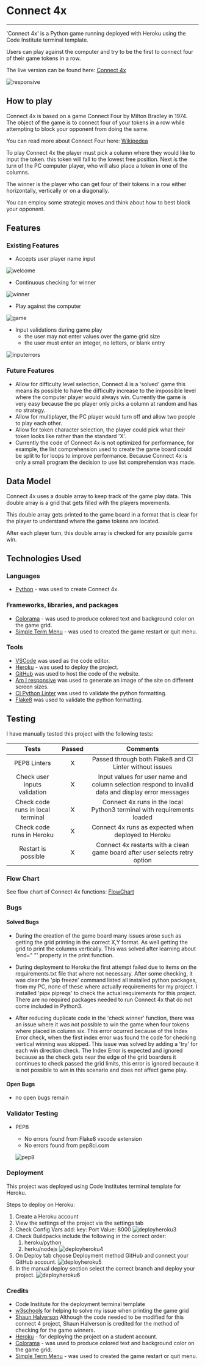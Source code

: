 # **Connect 4x**

---

'Connect 4x' is a Python game running deployed with Heroku using the Code Institute terminal template.

Users can play against the computer and try to be the first to connect four of their game tokens in a row.

The live version can be found here: [Connect 4x](https://connect4-2024-a3eeac48a194.herokuapp.com/)

![responsive](documentation/images/responsive.png)

## How to play

Connect 4x is based on a game Connect Four by Milton Bradley in 1974.
The object of the game is to connect four of your tokens in a row while attempting to block your opponent from doing the same.

You can read more about Connect Four here: [Wikipedea](https://en.wikipedia.org/wiki/Connect_Four)

To play Connect 4x the player must pick a column where they would like to input the token.
this token will fall to the lowest free position.
Next is the turn of the PC computer player, who will also place a token in one of the columns.

The winner is the player who can get four of their tokens in a row either horizontally, vertically or on a diagonally.

You can employ some strategic moves and think about how to best block your opponent.

## Features

### Existing Features

- Accepts user player name input

![welcome](documentation/images/welcome.png)

- Continuous checking for winner

![winner](documentation/images/winner.png)

- Play against the computer

![game](documentation/images/game.png)

- Input validations during game play
  - the user may not enter values over the game grid size
  - the user must enter an integer, no letters, or blank entry

![inputerrors](documentation/images/inputerrors.png)

### Future Features

- Allow for difficulty level selection, Connect 4 is a 'solved' game this means its possible to have the difficulty increase to the impossible level where the computer player would always win. Currently the game is very easy because the pc player only picks a column at random and has no strategy.
- Allow for multiplayer, the PC player would turn off and allow two people to play each other.
- Allow for token character selection, the player could pick what their token looks like rather than the standard 'X'.
- Currently the code of Connect 4x is not optimized for performance, for example, the list comprehension used to create the game board could be split to for loops to improve performance. Because Connect 4x is only a small program the decision to use list comprehension was made.

## Data Model

Connect 4x uses a double array to keep track of the game play data.
This double array is a grid that gets filled with the players movements.

This double array gets printed to the game board in a format that is clear for the player to understand
where the game tokens are located.

After each player turn, this double array is checked for any possible game win.

## Technologies Used

### Languages

- [Python](https://www.python.org/) - was used to create Connect 4x.

### Frameworks, libraries, and packages

- [Colorama](https://pypi.org/project/colorama/) - was used to produce colored text and background color on the game grid.
- [Simple Term Menu](https://pypi.org/project/simple-term-menu/) - was used to created the game restart or quit menu.

### Tools

- [VSCode](https://code.visualstudio.com/) was used as the code editor.
- [Heroku](https://www.heroku.com/home) - was used to deploy the project.
- [GitHub](https://github.com/) was used to host the code of the website.
- [Am I responsive](https://ui.dev/amiresponsive) was used to generate an image of the site on different screen sizes.
- [CI Python Linter](https://pep8ci.herokuapp.com/) was used to validate the python formatting.
- [Flake8](https://github.com/PyCQA/flake8/tree/main) was used to validate the python formatting.

## Testing

I have manually tested this project with the following tests:

|               Tests               | Passed |                                              Comments                                              |
|:---------------------------------:|:------:|:--------------------------------------------------------------------------------------------------:|
| PEP8 Linters                      |    X   | Passed through both Flake8 and CI Linter without issues                                            |
| Check user inputs validation      |    X   | Input values for user name and column selection respond to invalid data and display error messages |
| Check code runs in local terminal |    X   | Connect 4x runs in the local Python3 terminal with requirements loaded                             |
| Check code runs in Heroku         |    X   | Connect 4x runs as expected when deployed to Heroku                                                |
| Restart is possible               |    X   | Connect 4x restarts with a clean game board after user selects retry option                        |

### Flow Chart

See flow chart of Connect 4x functions:
[FlowChart](documentation/flow_chart.pdf)

### Bugs

#### Solved Bugs

- During the creation of the game board many issues arose such as getting the grid printing in the correct X,Y format.
As well getting the grid to print the columns vertically.
This was solved after learning about 'end=" "' property in the print function.

- During deployment to Heroku the first attempt failed due to items on the requirements.txt file that where not necessary.
After some checking, it was clear the 'pip freeze' command listed all installed python packages, from my PC, none of these where
actually requirements for my project. I installed 'pipx pipreqs' to check the actual requirements for this project.
There are no required packages needed to run Connect 4x that do not come included in Python3.

- After reducing duplicate code in the 'check winner' function, there was an issue where it was not possible to win the game when four tokens where placed in column six. This error ocurred because of the Index Error check, when the first index error was found the code for checking vertical winning was skipped. This issue was solved by adding a 'try' for each win direction check. The Index Error is expected and ignored because as the check gets near the edge of the grid boarders it continues to check passed the grid limits, this error is ignored because it is not possible to win in this scenario and does not affect game play.

#### Open Bugs

- no open bugs remain

### Validator Testing

- PEP8
  - No errors found from Flake8 vscode extension
  - No errors found from pep8ci.com

  ![pep8](documentation/images/cilinter.png)

### Deployment

This project was deployed using Code Institutes terminal template for Heroku.

Steps to deploy on Heroku:

1. Create a Heroku account
2. View the settings of the project via the settings tab
3. Check Config Vars add:
    key: Port Value: 8000
![deployheroku3](documentation/images/deployheroku_3.png)
4. Check Buildpacks include the following in the correct order:
    1. heroku/python
    2. herku/nodejs
![deployheroku4](documentation/images/deployheroku_4.png)
5. On Deploy tab choose Deployment method GitHub and connect your GitHub account.
![deployheroku5](documentation/images/deployheroku_5.png)
6. In the manual deploy section select the correct branch and deploy your project.
![deployheroku6](documentation/images/deployheroku_6.png)

### Credits

- Code Institute for the deployment terminal template
- [w3schools](https://www.w3schools.com/python/default.asp) for helping to solve my issue when printing the game grid
- [Shaun Halverson](https://youtu.be/i_4ZWjmybWs?si=6AXq3a2puR_vBvCJ) Although the code needed to be modified for this connect 4 project,
    Shaun Halverson is credited for the method of checking for the game winners.
- [Heroku](https://www.heroku.com/home) - for deploying the project on a student account.
- [Colorama](https://pypi.org/project/colorama/) - was used to produce colored text and background color on the game grid.
- [Simple Term Menu](https://pypi.org/project/simple-term-menu/) - was used to created the game restart or quit menu.
